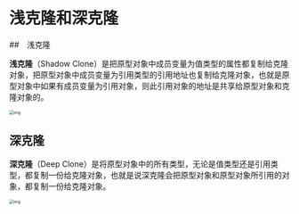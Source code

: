 # 浅克隆和深克隆

##　浅克隆

**浅克隆**（Shadow Clone）是把原型对象中成员变量为值类型的属性都复制给克隆对象，把原型对象中成员变量为引用类型的引用地址也复制给克隆对象，也就是原型对象中如果有成员变量为引用对象，则此引用对象的地址是共享给原型对象和克隆对象的。

<img src="https://s0.lgstatic.com/i/image3/M01/07/2A/Ciqah16EEHqAS-yBAACmrlSP9OU378.png" alt="img" style="zoom: 50%;" />



## 深克隆

**深克隆**（Deep Clone）是将原型对象中的所有类型，无论是值类型还是引用类型，都复制一份给克隆对象，也就是说深克隆会把原型对象和原型对象所引用的对象，都复制一份给克隆对象。

<img src="https://s0.lgstatic.com/i/image3/M01/07/2A/Ciqah16EEHqACOHEAAB2WjY2QEQ611.png" alt="img" style="zoom:50%;" />

